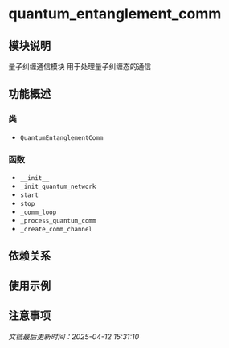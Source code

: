 # quantum_entanglement_comm

## 模块说明
量子纠缠通信模块
用于处理量子纠缠态的通信

## 功能概述

### 类

- `QuantumEntanglementComm`

### 函数

- `__init__`
- `_init_quantum_network`
- `start`
- `stop`
- `_comm_loop`
- `_process_quantum_comm`
- `_create_comm_channel`

## 依赖关系

## 使用示例

## 注意事项

*文档最后更新时间：2025-04-12 15:31:10*